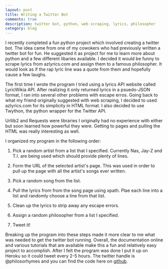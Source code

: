 ```yaml
---
layout: post
title: Writing a Twitter Bot 
comments: true
description: twitter bot, python, web scraping, lyrics, philosopher
category: blog
---
```


I recently completed a fun python project which involved creating a twitter bot. The idea came from one of my cowokers who had previously written a twitter bot for fun. He suggested it as project for me to learn more about python and a few different libaries available. I decided it would be funny to scrape lyrics from azlyrics.com and assign them to a famous philosopher. It would look as if the rap lyric line was a quote from them and hopefully cause a few laughs. 

The first time I wrote the program I tried using a lyrics API website called LyricWikia API. After realizing it only returned lyrics in a psuedo-JSON format, I ran into several other problems with escape erros. Going back to what my friend originally suggested with web scraping, I decided to used azlyrics.com for its simplicity in HTML format. I also decided to use Twython, the python wrapper for the Twitter API.

<!--more-->

Urllib2 and Requests were libraries I originally had no experience with either but soon learned how powerful they were. Getting to pages and pulling the HTML was really interesting as well. 

I organized my program in the following order:

1. Pick a random artist from a list that I specified. Currently Nas, Jay-Z and T.I. are being used which should provide plenty of lines.

2. Form the URL of the selected artist's page. This was used in order to pull up the page with all the artist's songs ever written. 
3. Pick a random song from the list. 

4. Pull the lyrics from from the song page using xpath. Plae each line into a list and randomly choose a line from that list.

5. Clean up the lyrics to strip away any escape errors. 

6. Assign a random philosopher from a list I specified. 

7. Tweet it! 

Breaking up the program into these steps made it more clear to me what was needed to get the twitter bot running. Overall, the documentation online and various tutorials that are available make this a fun and relatively easy project to accomplish. After I felt the program was done I put it up on Heroku so it could tweet every 2-5 hours. The twitter handle is @philosorhymes and you can find the code here on [github](https://github.com/aj786123/Twitter_Bot). 






